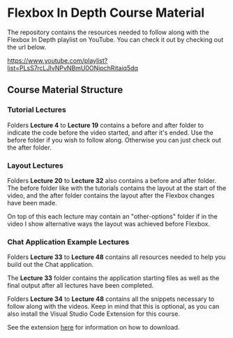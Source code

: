 # Flexbox In Depth Course Material

The repository contains the resources needed to follow along with the Flexbox In Depth playlist on YouTube. You can check it out by checking out the url below.

https://www.youtube.com/playlist?list=PLsS7rcLJIvNPvNBmU0ONjpchRitaiq5dq

## Course Material Structure

### Tutorial Lectures

Folders **Lecture 4** to **Lecture 19** contains a before and after folder to indicate the code before the video started, and after it's ended. Use the before folder if you wish to follow along. Otherwise you can just check out the after folder.

### Layout Lectures

Folders **Lecture 20** to **Lecture 32** also contains a before and after folder. The before folder like with the tutorials contains the layout at the start of the video, and the after folder contains the layout after the Flexbox changes have been made.

On top of this each lecture may contain an "other-options" folder if in the video I show alternative ways the layout was achieved before Flexbox.

### Chat Application Example Lectures

Folders **Lecture 33** to **Lecture 48** contains all resources needed to help you build out the Chat application.

The **Lecture 33** folder contains the application starting files as well as the final output after all lectures have been completed.

Folders **Lecture 34** to **Lecture 48** contains all the snippets necessary to follow along with the videos. Keep in mind that this is optional, as you can also install the Visual Studio Code Extension for this course.

See the extension [here](https://marketplace.visualstudio.com/items?itemName=lyrad-digital.ld-fc-snippets) for information on how to download.
